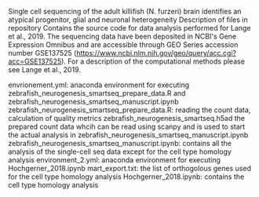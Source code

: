 Single cell sequencing of the adult killifish (N. furzeri) brain identifies an atypical progenitor, glial and neuronal heterogeneity 
Description of files in repository
Contains the source code for data analysis performed for Lange et al., 2019. The sequencing data have been deposited in NCBI's Gene Expression Omnibus and are accessible through GEO Series accession number GSE137525 (https://www.ncbi.nlm.nih.gov/geo/query/acc.cgi?acc=GSE137525). For a description of the computational methods please see Lange et al., 2019.

envrionement.yml: anaconda environment for executing zebrafish_neurogenesis_smartseq_prepare_data.R and zebrafish_neurogenesis_smartseq_manuscript.ipynb
zebrafish_neurogenesis_smartseq_prepare_data.R: reading the count data, calculation of quality metrics
zebrafish_neurogenesis_smartseq.h5ad the prepared count data whcih can be read using scanpy and is used to start the actual analysis in zebrafish_neurogenesis_smartseq_manuscript.ipynb
zebrafish_neurogenesis_smartseq_manuscript.ipynb: contains all the analysis of the single-cell seq data except for the cell type homology analysis
environment_2.yml: anaconda environment for executing Hochgerner_2018.ipynb
mart_export.txt: the list of orthogolous genes used for the cell type homology analysis
Hochgerner_2018.ipynb: contains the cell type homology analysis
